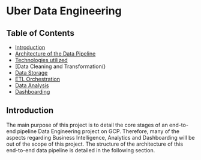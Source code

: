 # Uber Data Engineering 

## Table of Contents

- [Introduction](#Introduction)
- [Architecture of the Data Pipeline]()
- [Technologies utilized]()
- [Data Cleaning and Transformation()
- [Data Storage]()
- [ETL Orchestration]()
- [Data Analysis]()
- [Dashboarding]()


## Introduction

The main purpose of this project is to detail the core stages of an end-to-end pipeline Data Engineering project on GCP. Therefore, many of the aspects regarding Business Intelligence, Analytics and Dashboarding will be out of the scope of this project.
The structure of the architecture of this end-to-end data pipeline is detailed in the following section. 


